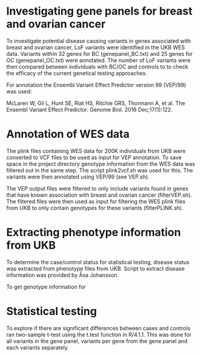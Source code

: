 # Investigating gene panels for breast and ovarian cancer
To investigate potential disease causing variants in genes associated with breast and ovarian cancer, LoF variants were identified in the UKB WES data. Variants within 32 genes for BC (genepanel_BC.txt) and 25 genes for OC (genepanel_OC.txt) were annotated. The number of LoF variants were then compared between individuals with BC/OC and controls to to check the efficacy of the current genetical testing approaches. 

For annotation the Ensembl Variant Effect Predictor version 99 (VEP/99) was used:

McLaren W, Gil L, Hunt SE, Riat HS, Ritchie GRS, Thormann A, et al. The Ensembl Variant Effect Predictor. Genome Biol. 2016 Dec;17(1):122.


# Annotation of WES data
The plink files containing WES data for 200K individuals from UKB were converted to VCF files to be used as input for VEP annotation. To save space in the project directory genotype information from the WES data was filtered out in the same step. The script plink2vcf.sh was used for this. The variants were then annotated using VEP/99 (see VEP.sh).

The VEP output files were filtered to only include variants found in genes that have known association with breast and ovarian cancer (filterVEP.sh). The filtered files were then used as input for filtering the WES plink files from UKB to only contain genotypes for these variants (filterPLINK.sh).

# Extracting phenotype information from UKB
To determine the case/control status for statistical testing, disease status was extracted from phenotype files from UKB. Script to extract disease information was provided by Åsa Johansson. 


To get genotype information for 

# Statistical testing
To explore if there are significant differences between cases and controls ran two-sample t-test using the t.test function in R/4.1.1. This was done for all variants in the gene panel, variants per gene from the gene panel and each variants separately. 



```

```


